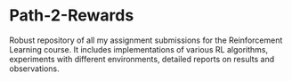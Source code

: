 # Path-2-Rewards
Robust repository of all my assignment submissions for the Reinforcement Learning course. It includes implementations of various RL algorithms, experiments with different environments, detailed reports on results and observations.
